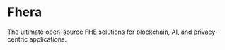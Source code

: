 # Fhera
The ultimate open-source FHE solutions for blockchain, AI, and privacy-centric applications.
